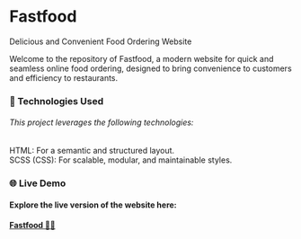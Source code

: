 # Fastfood

Delicious and Convenient Food Ordering Website

Welcome to the repository of Fastfood, a modern website for quick and seamless online food ordering, designed to bring convenience to customers and efficiency to restaurants.

<h3>🔧 Technologies Used</h3> <h6>This project leverages the following technologies:</h6>
HTML: For a semantic and structured layout.<br>
SCSS (CSS): For scalable, modular, and maintainable styles.

<h3>🌐 Live Demo</h3>
<h4>Explore the live version of the website here:</h4> <h4><a href="https://dev-kiddo.github.io/Fast-Food-Scss/">Fastfood 🍔✨</a></h4>
